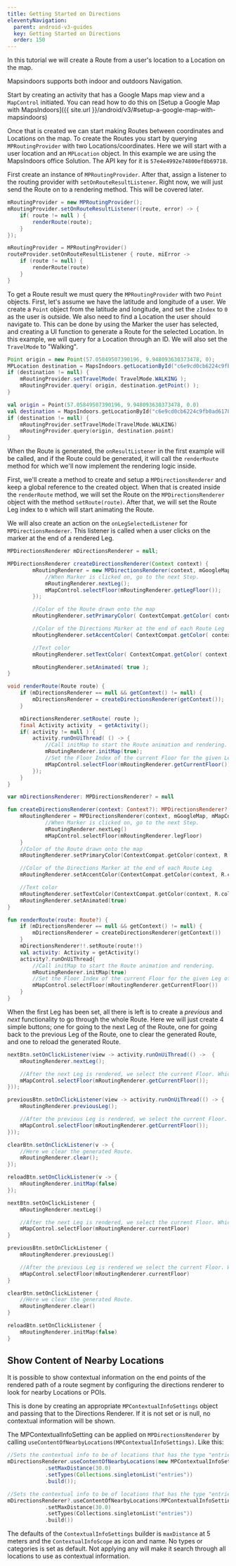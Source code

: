 ```yaml
---
title: Getting Started on Directions
eleventyNavigation:
  parent: android-v3-guides
  key: Getting Started on Directions
  order: 150
---
```


In this tutorial we will create a Route from a user's location to a Location on the map.

Mapsindoors supports both indoor and outdoors Navigation.

Start by creating an activity that has a Google Maps map view and a `MapControl` initiated. You can read how to do this on [Setup a Google Map with MapsIndoors]({{ site.url }}/android/v3/#setup-a-google-map-with-mapsindoors)

Once that is created we can start making Routes between coordinates and Locations on the map.
To create the Routes you start by querying `MPRoutingProvider` with two Locations/coordinates. Here we will start with a user location and an `MPLocation` object. In this example we are using the MapsIndoors office Solution. The API key for it is `57e4e4992e74800ef8b69718`.

First create an instance of `MPRoutingProvider`. After that, assign a listener to the routing provider with `setOnRouteResultListener`. Right now, we will just send the Route on to a rendering method. This will be covered later.

<mi-tabs>
<mi-tab label="Java" tab-for="java"></mi-tab>
<mi-tab label="Kotlin" tab-for="kotlin"></mi-tab>
<mi-tab-panel id="java">

```java
mRoutingProvider = new MPRoutingProvider();
mRoutingProvider.setOnRouteResultListener((route, error) -> {
    if( route != null ) {
        renderRoute(route);
    }
});
```

</mi-tab-panel>
<mi-tab-panel id="kotlin">

```kotlin
mRoutingProvider = MPRoutingProvider()
routeProvider.setOnRouteResultListener { route, miError ->
    if (route != null) {
        renderRoute(route)
    }
}
```

</mi-tab-panel>
</mi-tabs>

To get a Route result we must query the `MPRoutingProvider` with two `Point` objects. First, let's assume we have the latitude and longitude of a user. We create a `Point` object from the latitude and longitude, and set the `zIndex` to `0` as the user is outside. We also need to find a Location the user should navigate to. This can be done by using the Marker the user has selected, and creating a UI function to generate a Route for the selected Location. In this example, we will query for a Location through an ID. We will also set the `TravelMode` to "Walking".

<mi-tabs>
<mi-tab label="Java" tab-for="java"></mi-tab>
<mi-tab label="Kotlin" tab-for="kotlin"></mi-tab>
<mi-tab-panel id="java">

```java
Point origin = new Point(57.05849507390196, 9.948093630373478, 0);
MPLocation destination = MapsIndoors.getLocationById("c6e9cd0cb6224c9fb0ad6178");
if (destination != null) {
    mRoutingProvider.setTravelMode( TravelMode.WALKING );
    mRoutingProvider.query( origin, destination.getPoint() );
}
```

</mi-tab-panel>
<mi-tab-panel id="kotlin">

```kotlin
val origin = Point(57.05849507390196, 9.948093630373478, 0.0)
val destination = MapsIndoors.getLocationById("c6e9cd0cb6224c9fb0ad6178")
if (destination != null) {
    mRoutingProvider.setTravelMode(TravelMode.WALKING)
    mRoutingProvider.query(origin, destination.point)
}
```

</mi-tab-panel>
</mi-tabs>

When the Route is generated, the `onResultListener` in the first example will be called, and if the Route could be generated, it will call the `renderRoute` method for which we'll now implement the rendering logic inside.

First, we'll create a method to create and setup a `MPDirectionsRenderer` and keep a global reference to the created object. When that is created inside the `renderRoute` method, we will set the Route on the `MPDirectionsRenderer` object with the method `setRoute(route)`. After that, we will set the Route Leg index to `0` which will start animating the Route.

We will also create an action on the `onLegSelectedListener` for `MPDirectionsRenderer`. This listener is called when a user clicks on the marker at the end of a rendered Leg.

<mi-tabs>
<mi-tab label="Java" tab-for="java"></mi-tab>
<mi-tab label="Kotlin" tab-for="kotlin"></mi-tab>
<mi-tab-panel id="java">

```java
MPDirectionsRenderer mDirectionsRenderer = null;

MPDirectionsRenderer createDirectionsRenderer(Context context) {
        mRoutingRenderer = new MPDirectionsRenderer(context, mGoogleMap, mMapControl, i -> {
            //When Marker is clicked on, go to the next Step.
            mRoutingRenderer.nextLeg();
            mMapControl.selectFloor(mRoutingRenderer.getLegFloor());
        });

        //Color of the Route drawn onto the map
        mRoutingRenderer.setPrimaryColor( ContextCompat.getColor( context, R.color.blue ) );

        //Color of the Directions Marker at the end of each Route Leg
        mRoutingRenderer.setAccentColor( ContextCompat.getColor( context, R.color.pink ) );

        //Text color
        mRoutingRenderer.setTextColor( ContextCompat.getColor( context, R.color.white ) );

        mRoutingRenderer.setAnimated( true );
}

void renderRoute(Route route) {
    if (mDirectionsRenderer == null && getContext() != null) {
        mDirectionsRenderer = createDirectionsRenderer(getContext());
    }

    mDirectionsRenderer.setRoute( route );
    final Activity activity  = getActivity();
    if( activity != null ) {
        activity.runOnUiThread( () -> {
            //Call initMap to start the Route animation and rendering.
            mRoutingRenderer.initMap(true);
            //Set the Floor Index of the current Floor for the given Leg of the Route.
            mMapControl.selectFloor(mRoutingRenderer.getCurrentFloor());
        });
    }
}
```

</mi-tab-panel>
<mi-tab-panel id="kotlin">

```kotlin
var mDirectionsRenderer: MPDirectionsRenderer? = null

fun createDirectionsRenderer(context: Context?): MPDirectionsRenderer? {
    mRoutingRenderer = MPDirectionsRenderer(context, mGoogleMap, mMapControl) {
            //When Marker is clicked on, go to the next Step.
            mRoutingRenderer.nextLeg()
            mMapControl.selectFloor(mRoutingRenderer.legFloor)
    }
    //Color of the Route drawn onto the map
    mRoutingRenderer.setPrimaryColor(ContextCompat.getColor(context, R.color.blue))

    //Color of the Directions Marker at the end of each Route Leg
    mRoutingRenderer.setAccentColor(ContextCompat.getColor(context, R.color.pink))

    //Text color
    mRoutingRenderer.setTextColor(ContextCompat.getColor(context, R.color.white))
    mRoutingRenderer.setAnimated(true)
}

fun renderRoute(route: Route?) {
    if (mDirectionsRenderer == null && getContext() != null) {
        mDirectionsRenderer = createDirectionsRenderer(getContext())
    }
    mDirectionsRenderer!!.setRoute(route!!)
    val activity: Activity = getActivity()
    activity?.runOnUiThread{
        //Call initMap to start the Route animation and rendering.
        mRoutingRenderer.initMap(true)
        //Set the Floor Index of the current Floor for the given Leg of the Route.
        mMapControl.selectFloor(mRoutingRenderer.getCurrentFloor())
    }
}
```

</mi-tab-panel>
</mi-tabs>

When the first Leg has been set, all there is left is to create a *previous* and *next* functionality to go through the whole Route. Here we will just create 4 simple buttons; one for going to the next Leg of the Route, one for going back to the previous Leg of the Route, one to clear the generated Route, and one to reload the generated Route.

<mi-tabs>
<mi-tab label="Java" tab-for="java"></mi-tab>
<mi-tab label="Kotlin" tab-for="kotlin"></mi-tab>
<mi-tab-panel id="java">

```java
nextBtn.setOnClickListener(view -> activity.runOnUiThread(() ->  {
    mRoutingRenderer.nextLeg();

    //After the next Leg is rendered, we select the current Floor. Which will be the Floor of the Leg.
    mMapControl.selectFloor(mRoutingRenderer.getCurrentFloor());
}));

previousBtn.setOnClickListener(view -> activity.runOnUiThread(() -> {
    mRoutingRenderer.previousLeg();

    //After the previous Leg is rendered, we select the current Floor. Which will be the Floor of the Leg.
    mMapControl.selectFloor(mRoutingRenderer.getCurrentFloor());
}));

clearBtn.setOnClickListener(v -> {
    //Here we clear the generated Route.
    mRoutingRenderer.clear();
});

reloadBtn.setOnClickListener(v -> {
    mRoutingRenderer.initMap(false)
});
```

</mi-tab-panel>
<mi-tab-panel id="kotlin">

```kotlin
nextBtn.setOnClickListener {
    mRoutingRenderer.nextLeg()

    //After the next Leg is rendered, we select the current Floor. Which will be the Floor of the Leg.
    mMapControl.selectFloor(mRoutingRenderer.currentFloor)
}

previousBtn.setOnClickListener {
    mRoutingRenderer.previousLeg()

    //After the previous Leg is rendered we select the current Floor. Which will be the Floor of the Leg.
    mMapControl.selectFloor(mRoutingRenderer.currentFloor)
}

clearBtn.setOnClickListener {
    //Here we clear the generated Route.
    mRoutingRenderer.clear()
}

reloadBtn.setOnClickListener {
    mRoutingRenderer.initMap(false)
}
```

</mi-tab-panel>
</mi-tabs>

## Show Content of Nearby Locations

It is possible to show contextual information on the end points of the rendered path of a route segment by configuring the directions renderer to look for nearby Locations or POIs.

This is done by creating an appropriate `MPContextualInfoSettings` object and passing that to the Directions Renderer. If it is not set or is null, no contextual information will be shown.

The MPContextualInfoSetting can be applied on `MPDirectionsRenderer` by calling `useContentOfNearbyLocations(MPContextualInfoSettings)`. Like this:

<mi-tabs>
<mi-tab label="Java" tab-for="java"></mi-tab>
<mi-tab label="Kotlin" tab-for="kotlin"></mi-tab>
<mi-tab-panel id="java">

```java
//Sets the contextual info to be of locations that has the type "entries" and searches within a max distance of 30 meters from the end point of the current route segment
mDirectionsRenderer.useContentOfNearbyLocations(new MPContextualInfoSettings.Builder()
            .setMaxDistance(30.0)
            .setTypes(Collections.singletonList("entries"))
            .build());
```

</mi-tab-panel>
<mi-tab-panel id="kotlin">

```kotlin
//Sets the contextual info to be of locations that has the type "entries" and searches within a max distance of 30 meters from the end point of the current route segment
mDirectionsRenderer?.useContentOfNearbyLocations(MPContextualInfoSettings.Builder()
            .setMaxDistance(30.0)
            .setTypes(Collections.singletonList("entries"))
            .build())
```

</mi-tab-panel>
</mi-tabs>

The defaults of the `ContextualInfoSettings` builder is `maxDistance` at 5 meters and the `ContextualInfoScope` as icon and name. No types or categories is set as default. Not applying any will make it search through all locations to use as contextual information.
